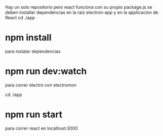 Hay un solo repositorio
pero react funciona con su propio package.js
se deben installar dependencias en la raiz electron-app
y en la applicacion de React cd ./app

# npm install
para instalar dependencias

# npm run dev:watch
para correr electro con electromon

cd ./app
# npm run start
para correr react en localhost:3000
